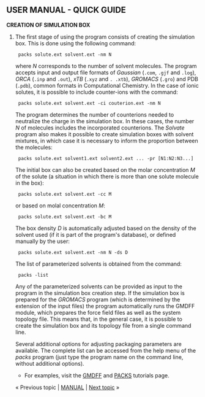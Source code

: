 ## USER MANUAL - QUICK GUIDE

**CREATION OF SIMULATION BOX**

1. The first stage of using the program consists of creating the simulation box. This is done using the following 
   command:

        packs solute.ext solvent.ext -nm N

   where _N_ corresponds to the number of solvent molecules. The program accepts input and output file formats of 
   _Gaussian_ (`.com`, `.gjf` and `.log`), _ORCA_ (`.inp` and `.out`), _xTB_ (`.xyz` and `. .xtb`), _GROMACS_ (`.gro`) and 
   PDB (`.pdb`), common formats in Computational Chemistry. In the case of ionic solutes, it is possible to include 
   counter-ions with the command:

        packs solute.ext solvent.ext -ci couterion.ext -nm N

   The program determines the number of counterions needed to neutralize the charge in the simulation box. In these 
   cases, the number _N_ of molecules includes the incorporated counterions. The _Solvate_ program also makes it 
   possible to create simulation boxes with solvent mixtures, in which case it is necessary to inform the proportion 
   between the molecules:

        packs solute.ext solvent1.ext solvent2.ext ... -pr [N1:N2:N3...]

   The initial box can also be created based on the molar concentration _M_ of the solute (a situation in which there 
   is more than one solute molecule in the box):

        packs solute.ext solvent.ext -cc M

   or based on molal concentration _M_:

        packs solute.ext solvent.ext -bc M

   The box density _D_ is automatically adjusted based on the density of the solvent used (if it is part of the 
   program's database), or defined manually by the user:

        packs solute.ext solvent.ext -nm N -ds D

   The list of parameterized solvents is obtained from the command:

        packs -list

   Any of the parameterized solvents can be provided as input to the program in the simulation box creation step. If 
   the simulation box is prepared for the _GROMACS_ program (which is determined by the extension of the input files) 
   the program automatically runs the GMDFF module, which prepares the force field files as well as the system 
   topology file. This means that, in the general case, it is possible to create the simulation box and its topology 
   file from a single command line.

   Several additional options for adjusting packaging parameters are available. The complete list can be accessed from 
   the help menu of the _packs_ program (just type the program name on the command line, without additional options).

   * For examples, visit the [GMDFF](https://github.com/otaviolsantana/solvate/blob/main/tutorials/1_GMDFF.md) and [PACKS](https://github.com/otaviolsantana/solvate/blob/main/tutorials/2_PACKS.md) tutorials page.

   « Previous topic | [MANUAL](https://github.com/otaviolsantana/solvate/tree/main/manual) | [Next topic](https://github.com/otaviolsantana/solvate/blob/main/manual/2nd_Stage.md) »
